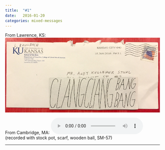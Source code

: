 ```yaml
---
title:  "#1"
date:   2016-01-20
categories: mixed-messages
---
```

From Lawrence, KS:
![](/assets/mm/1-20-16.jpg) 

From Cambridge, MA:
<audio controls="controls">
	<a href="/assets/mm/1-20-16.mp3">1-20-16.mp3</a>
	<source src="/assets/mm/1-20-16.mp3" type="audio/wav">
</audio>
(recorded with stock pot, scarf, wooden ball, SM-57)

***